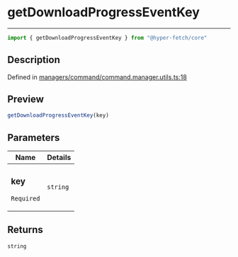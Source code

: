 

# getDownloadProgressEventKey

<div class="api-docs__separator" data-reactroot="">

---

</div><div class="api-docs__import" data-reactroot="">

```ts
import { getDownloadProgressEventKey } from "@hyper-fetch/core"
```

</div><div class="api-docs__section">

## Description

</div><div class="api-docs__description"><span class="api-docs__do-not-parse">



</span></div><p class="api-docs__definition">

Defined in [managers/command/command.manager.utils.ts:18](https://github.com/BetterTyped/hyper-fetch/blob/4197368e/packages/core/src/managers/command/command.manager.utils.ts#L18)

</p><div class="api-docs__section">

## Preview

</div><div class="api-docs__preview fn">

```ts
getDownloadProgressEventKey(key)
```

</div><div class="api-docs__section">

## Parameters

</div><div class="api-docs__parameters"><table><thead><tr><th>Name</th><th>Details</th></tr></thead><tbody><tr param-data="key"><td class="api-docs__param-name required">

### key 

`Required`

</td><td class="api-docs__param-type">

`string`

</td></tr></tbody></table></div><div class="api-docs__section">

## Returns

</div><div class="api-docs__returns">

```ts
string
```

</div>